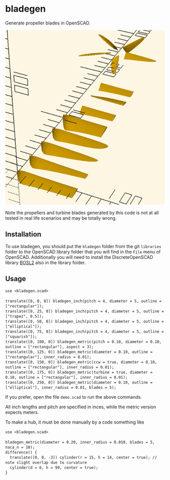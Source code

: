 # bladegen

Generate propeller blades in OpenSCAD.

![Demo script output](images/demo.png)

Note the propellers and turbine blades generated by this code is not at all
tested in real life scenarios and may be totally wrong.


## Installation

To use bladegen, you should put the `bladegen` folder from the git `libraries`
folder to the OpenSCAD library folder that you will find in the `File` menu of
OpenSCAD. Additionally you will need to install the DiscreteOpenSCAD library
[BOSL2](https://github.com/revarbat/BOSL2) also in the library folder.



## Usage

```openscad
use <bladegen.scad>
  
translate([0, 0, 0]) bladegen_inch(pitch = 4, diameter = 5, outline = ["rectangular"]);
translate([0, 25, 0]) bladegen_inch(pitch = 4, diameter = 5, outline = ["trapez", 0.5]);
translate([0, 50, 0]) bladegen_inch(pitch = 4, diameter = 5, outline = ["elliptical"]);
translate([0, 75, 0]) bladegen_inch(pitch = 4, diameter = 5, outline = ["squarish"]);
translate([0, 100, 0]) bladegen_metric(pitch = 0.10, diameter = 0.10, outline = ["rectangular"], aspect = 3);
translate([0, 125, 0]) bladegen_metric(diameter = 0.10, outline = ["rectangular"], inner_radius = 0.01);
translate([0, 150, 0]) bladegen_metric(ccw = true, diameter = 0.10, outline = ["rectangular"], inner_radius = 0.01);
translate([0, 175, 0]) bladegen_metric(turbine = true, diameter = 0.10, outline = ["rectangular"], inner_radius = 0.01);
translate([0, 250, 0]) bladegen_metric(diameter = 0.10, outline = ["elliptical"], inner_radius = 0.01, blades = 5);
```

If you prefer, open the file `demo.scad` to run the above commands.

All inch lengths and pitch are specified in inces, while the metric version
expects meters.

To make a hub, it must be done manually by a code something like

```openscad
use <bladegen.scad>

bladegen_metric(diameter = 0.20, inner_radius = 0.010, blades = 5, naca_n = 10);
difference() {
  translate([0, 0, -3]) cylinder(r = 15, h = 14, center = true); // note slight overlap due to curvature
  cylinder(d = 6, h = 99, center = true);
}
```




